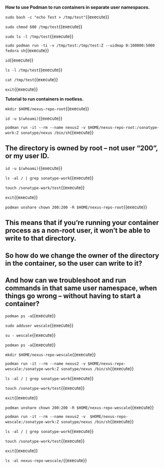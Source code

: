 
**How to use Podman to run containers in separate user namespaces.**


`sudo bash -c "echo Test > /tmp/test"`{{execute}}

`sudo chmod 600 /tmp/test`{{execute}}

`sudo ls -l /tmp/test`{{execute}}

`sudo podman run -ti -v /tmp/test:/tmp/test:Z --uidmap 0:100000:5000 fedora sh`{{execute}}

`id`{{execute}}

`ls -l /tmp/test`{{execute}}

`cat /tmp/test`{{execute}}

`exit`{{execute}}


**Tutorial to run containers in rootless.**


`mkdir $HOME/nexus-repo-root`{{execute}}

`id -u $(whoami)`{{execute}}

`podman run -it --rm --name nexus2 -v $HOME/nexus-repo-root:/sonatype-work:Z sonatype/nexus /bin/sh`{{execute}}

## The directory is owned by root – not user “200”, or my user ID.
`id -u $(whoami)`{{execute}}

`ls -al / | grep sonatype-work`{{execute}}

`touch /sonatype-work/test`{{execute}}

`exit`{{execute}}

`podman unshare chown 200:200 -R $HOME/nexus-repo-root`{{execute}}

## This means that if you’re running your container process as a non-root user, it won’t be able to write to that directory.

## So how do we change the owner of the directory in the container, so the user can write to it?

## And how can we troubleshoot and run commands in that same user namespace, when things go wrong – without having to start a container?

`podman ps -a`{{execute}}

`sudo adduser wescale`{{execute}}

`su - wescale`{{execute}}

`podman ps -a`{{execute}}

`mkdir $HOME/nexus-repo-wescale`{{execute}}

`podman run -it --rm --name nexus2 -v $HOME/nexus-repo-wescale:/sonatype-work:Z sonatype/nexus /bin/sh`{{execute}}

`ls -al / | grep sonatype-work`{{execute}}

`touch /sonatype-work/test`{{execute}}

`exit`{{execute}}

`podman unshare chown 200:200 -R $HOME/nexus-repo-wescale`{{execute}}

`podman run -it --rm --name nexus2 -v  $HOME/nexus-repo-wescale:/sonatype-work:Z sonatype/nexus /bin/sh`{{execute}}

`ls -al / | grep sonatype-work`{{execute}}

`touch /sonatype-work/test`{{execute}}

`exit`{{execute}}

`ls -al nexus-repo-wescale/`{{execute}}

